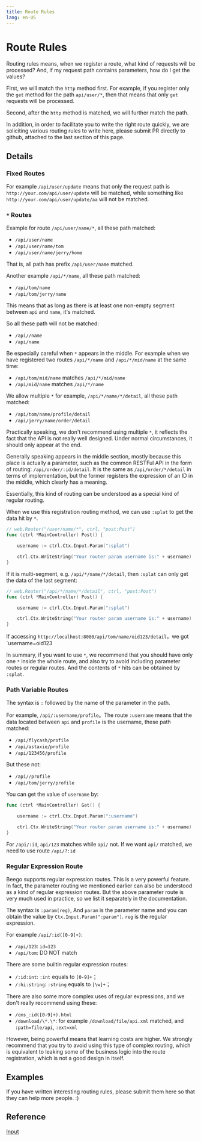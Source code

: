 ```yaml
---
title: Route Rules
lang: en-US
---
```


# Route Rules

Routing rules means, when we register a route, what kind of requests will be processed? And, if my request path contains parameters, how do I get the values?

First, we will match the `http` method first. For example, if you register only the `get` method for the path `api/user/*`, then that means that only `get` requests will be processed.

Second, after the `http` method is matched, we will further match the path.

In addition, in order to facilitate you to write the right route quickly, we are soliciting various routing rules to write here, please submit PR directly to github, attached to the last section of this page.

## Details

### Fixed Routes

For example `/api/user/update` means that only the request path is `http://your.com/api/user/update` will be matched, while something like `http://your.com/api/user/update/aa` will not be matched.

### `*` Routes

Example for route `/api/user/name/*`, all these path matched:
- `/api/user/name`
- `/api/user/name/tom`
- `/api/user/name/jerry/home`

That is, all path has prefix `/api/user/name` matched.

Another example `/api/*/name`, all these path matched:

- `/api/tom/name`
- `/api/tom/jerry/name`

This means that as long as there is at least one non-empty segment between `api` and `name`, it's matched.

So all these path will not be matched:

- `/api//name`
- `/api/name`

Be especially careful when `*` appears in the middle. For example when we have registered two routes `/api/*/name` and `/api/*/mid/name` at the same time:

- `/api/tom/mid/name` matches `/api/*/mid/name`
- `/api/mid/name` matches `/api/*/name`

We allow multiple `*` for example, `/api/*/name/*/detail`, all these path matched:

- `/api/tom/name/profile/detail`
- `/api/jerry/name/order/detail`

Practically speaking, we don't recommend using multiple `*`, it reflects the fact that the API is not really well designed. Under normal circumstances, it should only appear at the end.

Generally speaking appears in the middle section, mostly because this place is actually a parameter, such as the common RESTFul API in the form of routing: `/api/order/:id/detail`. It is the same as `/api/order/*/detail` in terms of implementation, but the former registers the expression of an ID in the middle, which clearly has a meaning.

Essentially, this kind of routing can be understood as a special kind of regular routing.

When we use this registration routing method, we can use `:splat` to get the data hit by `*`.

```go
// web.Router("/user/name/*", ctrl, "post:Post")
func (ctrl *MainController) Post() {

	username := ctrl.Ctx.Input.Param(":splat")

	ctrl.Ctx.WriteString("Your router param username is:" + username)
}
```

If it is multi-segment, e.g. `/api/*/name/*/detail`, then `:splat` can only get the data of the last segment:

```go
// web.Router("/api/*/name/*/detail", ctrl, "post:Post")
func (ctrl *MainController) Post() {

	username := ctrl.Ctx.Input.Param(":splat")

	ctrl.Ctx.WriteString("Your router param username is:" + username)
}
```

If accessing `http://localhost:8080/api/tom/name/oid123/detail`，we got `username=oid123

In summary, if you want to use `*`, we recommend that you should have only one `*` inside the whole route, and also try to avoid including parameter routes or regular routes. And the contents of `*` hits can be obtained by `:splat`.

### Path Variable Routes

The syntax is `:` followed by the name of the parameter in the path.

For example, `/api/:username/profile`。The route `:username` means that the data located between `api` and `profile` is the username, these path matched:

- `/api/flycash/profile`
- `/api/astaxie/profile`
- `/api/123456/profile`

But these not:

- `/api//profile`
- `/api/tom/jerry/profile`

You can get the value of `username` by:

```go
func (ctrl *MainController) Get() {

	username := ctrl.Ctx.Input.Param(":username")

	ctrl.Ctx.WriteString("Your router param username is:" + username)
}
```

For `/api/:id`, `api/123` matches while `api/` not. If we want `api/` matched, we need to use route `/api/?:id`

### Regular Expression Route

Beego supports regular expression routes. This is a very powerful feature. In fact, the parameter routing we mentioned earlier can also be understood as a kind of regular expression routes. But the above parameter route is very much used in practice, so we list it separately in the documentation.

The syntax is `:param(reg)`, And `param` is the parameter name and you can obtain the value by `Ctx.Input.Param(":param")`. `reg` is the regular expression.

For example `/api/:id([0-9]+)`:

- `/api/123`: `id=123`
- `/api/tom`: DO NOT match

There are some builtin regular expression routes:

- `/:id:int`: `:int` equals to `[0-9]+`；
- `/:hi:string`: `:string` equals to `[\w]+`；

There are also some more complex uses of regular expressions, and we don't really recommend using these:

- `/cms_:id([0-9]+).html`
- `/download/\*.\*`: for example `/download/file/api.xml` matched, and `:path=file/api`, `:ext=xml`

However, being powerful means that learning costs are higher. We strongly recommend that you try to avoid using this type of complex routing, which is equivalent to leaking some of the business logic into the route registration, which is not a good design in itself.

## Examples

If you have written interesting routing rules, please submit them here so that they can help more people. :)

## Reference

[Input](../input/README.md)
